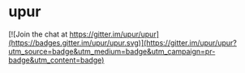# upur

[![Join the chat at https://gitter.im/upur/upur](https://badges.gitter.im/upur/upur.svg)](https://gitter.im/upur/upur?utm_source=badge&utm_medium=badge&utm_campaign=pr-badge&utm_content=badge)